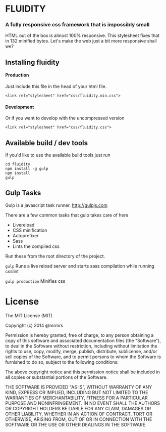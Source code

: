 # FLUIDITY

### A fully responsive css framework that is impossibly small

HTML out of the box is almost 100% responsive.
This stylesheet fixes that in 132 minified bytes.
Let's make the web just a bit more responsive shall we?

## Installing fluidity

#### Production

Just include this file in the head of your html file.
```
<link rel="stylesheet" href="css/fluidity.min.css">
```

#### Development

Or if you want to develop with the uncompressed version
```
<link rel="stylesheet" href="css/fluidity.css">
```

## Available build / dev tools

If you'd like to use the available build tools just run

```
cd fluidity
npm install -g gulp
npm install
gulp
```

## Gulp Tasks

Gulp is a javascript task runner.
http://gulpjs.com

There are a few common tasks that gulp takes care of here
* Livereload
* CSS minification
* Autoprefixer
* Sass
* Lints the compiled css

Run these from the root directory of the project.

```gulp```
Runs a live reload server and starts sass compilation while running csslint

```gulp production```
Minifies css


# License

The MIT License (MIT)

Copyright (c) 2014 @mrmrs

Permission is hereby granted, free of charge, to any person obtaining a copy
of this software and associated documentation files (the "Software"), to deal
in the Software without restriction, including without limitation the rights
to use, copy, modify, merge, publish, distribute, sublicense, and/or sell
copies of the Software, and to permit persons to whom the Software is
furnished to do so, subject to the following conditions:

The above copyright notice and this permission notice shall be included in
all copies or substantial portions of the Software.

THE SOFTWARE IS PROVIDED "AS IS", WITHOUT WARRANTY OF ANY KIND, EXPRESS OR
IMPLIED, INCLUDING BUT NOT LIMITED TO THE WARRANTIES OF MERCHANTABILITY,
FITNESS FOR A PARTICULAR PURPOSE AND NONINFRINGEMENT. IN NO EVENT SHALL THE
AUTHORS OR COPYRIGHT HOLDERS BE LIABLE FOR ANY CLAIM, DAMAGES OR OTHER
LIABILITY, WHETHER IN AN ACTION OF CONTRACT, TORT OR OTHERWISE, ARISING FROM,
OUT OF OR IN CONNECTION WITH THE SOFTWARE OR THE USE OR OTHER DEALINGS IN
THE SOFTWARE.

